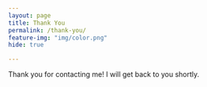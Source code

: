 ```yaml
---
layout: page
title: Thank You
permalink: /thank-you/
feature-img: "img/color.png"
hide: true

---
```


Thank you for contacting me! I will get back to you shortly. 
